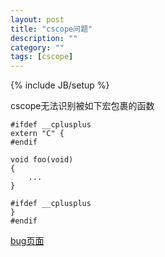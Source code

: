 ```yaml
---
layout: post
title: "cscope问题"
description: ""
category: ""
tags: [cscope]
---
```

{% include JB/setup %}

cscope无法识别被如下宏包裹的函数

```
#ifdef __cplusplus
extern "C" {
#endif

void foo(void)
{
    ...
}

#ifdef __cplusplus
}
#endif
```

[bug页面](http://sourceforge.net/p/cscope/bugs/249/)
